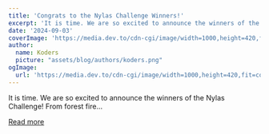 ```yaml
---
title: 'Congrats to the Nylas Challenge Winners!'
excerpt: 'It is time. We are so excited to announce the winners of the Nylas Challenge!  From forest fire...'
date: '2024-09-03'
coverImage: 'https://media.dev.to/cdn-cgi/image/width=1000,height=420,fit=cover,gravity=auto,format=auto/https%3A%2F%2Fdev-to-uploads.s3.amazonaws.com%2Fuploads%2Farticles%2Frbpj7dxqjq8dkwjb4s8g.png'
author:
  name: Koders
  picture: "assets/blog/authors/koders.png"
ogImage:
  url: 'https://media.dev.to/cdn-cgi/image/width=1000,height=420,fit=cover,gravity=auto,format=auto/https%3A%2F%2Fdev-to-uploads.s3.amazonaws.com%2Fuploads%2Farticles%2Frbpj7dxqjq8dkwjb4s8g.png'
---
```


It is time. We are so excited to announce the winners of the Nylas Challenge!  From forest fire...

[Read more](https://dev.to/devteam/congrats-to-the-nylas-challenge-winners-2kic)
